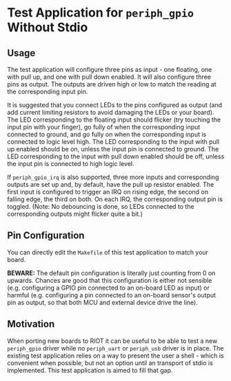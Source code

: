 # Test Application for `periph_gpio` Without Stdio

## Usage

The test application will configure three pins as input - one floating, one with pull up, and one
with pull down enabled. It will also configure three pins as output. The outputs are driven high or
low to match the reading at the corresponding input pin.

It is suggested that you connect LEDs to the pins configured as output (and add current limiting
resistors to avoid damaging the LEDs or your board). The LED corresponding to the floating input
should flicker (try touching the input pin with your finger), go fully of when the corresponding
input connected to ground, and go fully on when the corresponding input is connected to logic level
high. The LED corresponding to the input with pull up enabled should be on, unless the input pin is
connected to ground. The LED corresponding to the input with pull down enabled should be off, unless
the input pin is connected to high logic level.

If `periph_gpio_irq` is also supported, three more inputs and corresponding outputs are set up and,
by default, have the pull up resistor enabled. The first input is configured to trigger an IRQ on
rising edge, the second on falling edge, the third on both. On each IRQ, the corresponding output
pin is toggled. (Note: No debouncing is done, so LEDs connected to the corresponding outputs
might flicker quite a bit.)

## Pin Configuration

You can directly edit the `Makefile` of this test application to match your board.

**BEWARE:** The default pin configuration is literally just counting from 0 on upwards. Chances are
good that this configuration is either not sensible (e.g. configuring a GPIO pin connected to an
on-board LED as input) or harmful (e.g. configuring a pin connected to an on-board sensor's output
pin as output, so that both MCU and external device drive the line).

## Motivation

When porting new boards to RIOT it can be useful to be able to test a new `periph_gpio` driver
while no `periph_uart` or `periph_usb` driver is in place. The existing test application relies on
a way to present the user a shell - which is convenient when possible, but not an option until an
transport of stdio is implemented. This test application is aimed to fill that gap.
